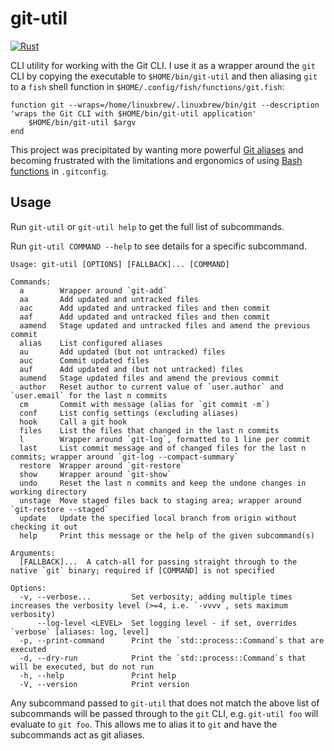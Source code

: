 # git-util

[![Rust](https://github.com/ccb012100/git-util/actions/workflows/rust.yml/badge.svg)](https://github.com/ccb012100/git-util/actions/workflows/rust.yml)

CLI utility for working with the Git CLI. I use it as a wrapper around the `git` CLI by copying the executable to `$HOME/bin/git-util` and then
aliasing `git` to a `fish` shell function in `$HOME/.config/fish/functions/git.fish`:

```fish
function git --wraps=/home/linuxbrew/.linuxbrew/bin/git --description 'wraps the Git CLI with $HOME/bin/git-util application'
    $HOME/bin/git-util $argv
end
```

This project was precipitated by wanting more powerful [Git aliases](https://git-scm.com/book/en/v2/Git-Basics-Git-Aliases) and becoming frustrated
with the limitations and ergonomics of using [Bash functions](https://www.atlassian.com/blog/git/advanced-git-aliases) in `.gitconfig`.

## Usage

Run `git-util` or `git-util help` to get the full list of subcommands.

Run `git-util COMMAND --help` to see details for a specific subcommand.

```plaintext
Usage: git-util [OPTIONS] [FALLBACK]... [COMMAND]

Commands:
  a        Wrapper around `git-add`
  aa       Add updated and untracked files
  aac      Add updated and untracked files and then commit
  aaf      Add updated and untracked files and then commit
  aamend   Stage updated and untracked files and amend the previous commit
  alias    List configured aliases
  au       Add updated (but not untracked) files
  auc      Commit updated files
  auf      Add updated and (but not untracked) files
  aumend   Stage updated files and amend the previous commit
  author   Reset author to current value of `user.author` and `user.email` for the last n commits
  cm       Commit with message (alias for `git commit -m`)
  conf     List config settings (excluding aliases)
  hook     Call a git hook
  files    List the files that changed in the last n commits
  l        Wrapper around `git-log`, formatted to 1 line per commit
  last     List commit message and of changed files for the last n commits; wrapper around `git-log --compact-summary`
  restore  Wrapper around `git-restore`
  show     Wrapper around `git-show`
  undo     Reset the last n commits and keep the undone changes in working directory
  unstage  Move staged files back to staging area; wrapper around `git-restore --staged`
  update   Update the specified local branch from origin without checking it out
  help     Print this message or the help of the given subcommand(s)

Arguments:
  [FALLBACK]...  A catch-all for passing straight through to the native `git` binary; required if [COMMAND] is not specified

Options:
  -v, --verbose...         Set verbosity; adding multiple times increases the verbosity level (>=4, i.e. `-vvvv`, sets maximum verbosity)
      --log-level <LEVEL>  Set logging level - if set, overrides `verbose` [aliases: log, level]
  -p, --print-command      Print the `std::process::Command`s that are executed
  -d, --dry-run            Print the `std::process::Command`s that will be executed, but do not run
  -h, --help               Print help
  -V, --version            Print version
```

Any subcommand passed to `git-util` that does not match the above list of subcommands will be passed through to the `git` CLI, e.g. `git-util foo`
will evaluate to `git foo`. This allows me to alias it to `git` and have the subcommands act as git aliases.
